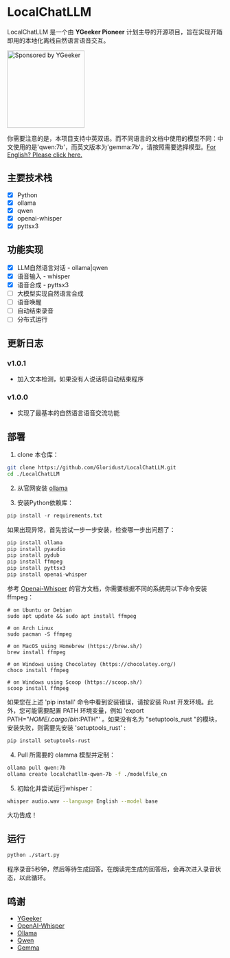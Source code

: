 # LocalChatLLM

LocalChatLLM 是一个由 **YGeeker Pioneer** 计划主导的开源项目，旨在实现开箱即用的本地化离线自然语言语音交互。

<a href="https://www.ygeeker.com">
  <img width="180" alt="Sponsored by YGeeker" src="https://www.ygeeker.com/badge/sponsor.png">
</a >

你需要注意的是，本项目支持中英双语。而不同语言的文档中使用的模型不同：中文使用的是'qwen:7b'，而英文版本为'gemma:7b'，请按照需要选择模型。[For English? Please click here.](./README_EN.md)

## 主要技术栈

- [x] Python  
- [x] ollama  
- [x] qwen
- [x] openai-whisper  
- [x] pyttsx3  

## 功能实现

- [x] LLM自然语言对话 - ollama|qwen  
- [x] 语音输入 - whisper  
- [x] 语音合成 - pyttsx3
- [ ] 大模型实现自然语言合成
- [ ] 语音唤醒
- [ ] 自动结束录音
- [ ] 分布式运行

## 更新日志

### v1.0.1

- 加入文本检测，如果没有人说话将自动结束程序

### v1.0.0

- 实现了最基本的自然语言语音交流功能

## 部署

1. clone 本仓库：

```bash
git clone https://github.com/Gloridust/LocalChatLLM.git
cd ./LocalChatLLM
```

2. 从官网安装 [ollama](https://ollama.com/download)

3. 安装Python依赖库：

```python
pip install -r requirements.txt
```

如果出现异常，首先尝试一步一步安装，检查哪一步出问题了：

```python
pip install ollama
pip install pyaudio
pip install pydub
pip install ffmpeg
pip install pyttsx3
pip install openai-whisper
```

参考 [Openai-Whisper](https://github.com/openai/whisper?tab=readme-ov-file#setup) 的官方文档，你需要根据不同的系统用以下命令安装ffmpeg：

```shell
# on Ubuntu or Debian
sudo apt update && sudo apt install ffmpeg

# on Arch Linux
sudo pacman -S ffmpeg

# on MacOS using Homebrew (https://brew.sh/)
brew install ffmpeg

# on Windows using Chocolatey (https://chocolatey.org/)
choco install ffmpeg

# on Windows using Scoop (https://scoop.sh/)
scoop install ffmpeg
```

如果您在上述 'pip install' 命令中看到安装错误，请按安装 Rust 开发环境。此外，您可能需要配置 PATH 环境变量，例如 'export PATH="$HOME/.cargo/bin:$PATH"' 。如果没有名为 "setuptools_rust "的模块，安装失败，则需要先安装 'setuptools_rust' :

```bash
pip install setuptools-rust
```

4. Pull 所需要的 olamma 模型并定制：

```bash
ollama pull qwen:7b
ollama create localchatllm-qwen-7b -f ./modelfile_cn
```

5. 初始化并尝试运行whisper：

```bash
whisper audio.wav --language English --model base
```

大功告成！

## 运行

```bash
python ./start.py
```

程序录音5秒钟，然后等待生成回答。在朗读完生成的回答后，会再次进入录音状态，以此循环。

## 鸣谢

- [YGeeker](https://github.com/ygeeker)
- [OpenAI-Whisper](https://github.com/openai/whisper)
- [Ollama](https://github.com/ollama/ollama-python)
- [Qwen](https://huggingface.co/Qwen)
- [Gemma](https://huggingface.co/Qwen)